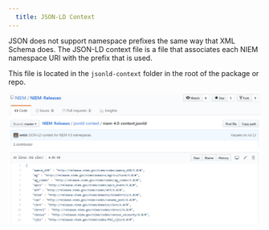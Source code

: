 ```yaml
---
  title: JSON-LD Context
---
```


JSON does not support namespace prefixes the same way that XML Schema does.  The JSON-LD context file is a file that associates each NIEM namespace URI with the prefix that is used.

This file is located in the `jsonld-context` folder in the root of the package or repo.

![JSON-LD Context](jsonld-context.png)
